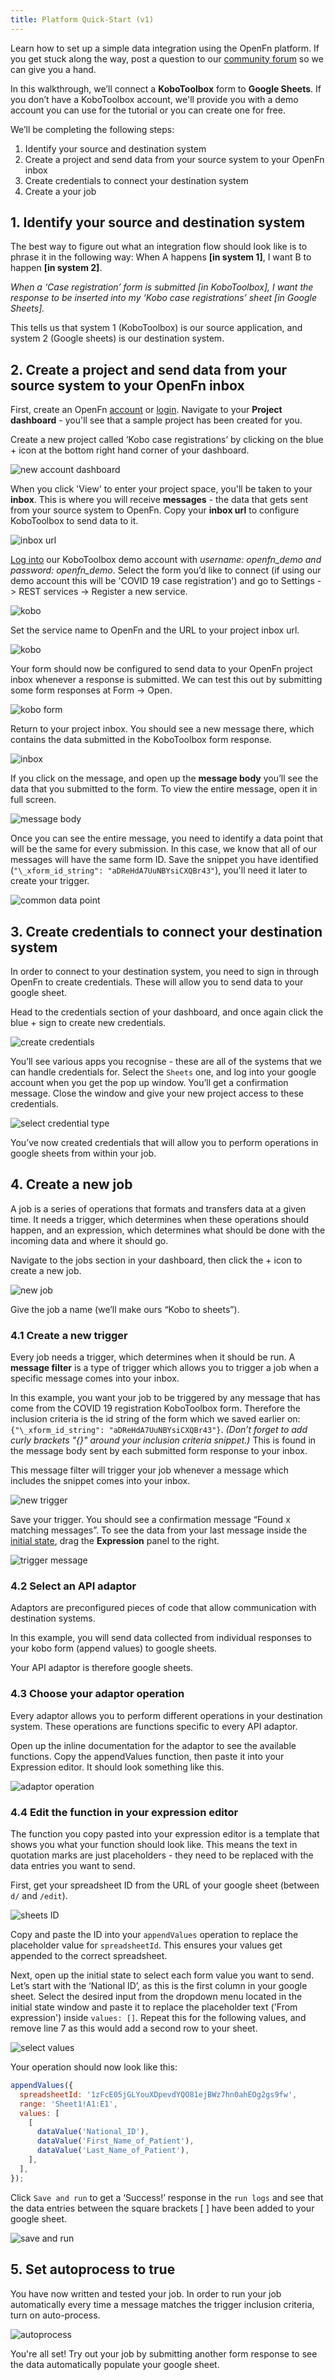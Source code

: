 ```yaml
---
title: Platform Quick-Start (v1)
---
```


Learn how to set up a simple data integration using the OpenFn platform. If you
get stuck along the way, post a question to our
[community forum](https://community.openfn.org/) so we can give you a hand.

In this walkthrough, we’ll connect a **KoboToolbox** form to **Google Sheets**.
If you don’t have a KoboToolbox account, we'll provide you with a demo account
you can use for the tutorial or you can create one for free.

We’ll be completing the following steps:

1. Identify your source and destination system
2. Create a project and send data from your source system to your OpenFn inbox
3. Create credentials to connect your destination system
4. Create a your job

## 1. Identify your source and destination system

The best way to figure out what an integration flow should look like is to
phrase it in the following way: When A happens **[in system 1]**, I want B to
happen **[in system 2]**.

_When a ‘Case registration’ form is submitted [in KoboToolbox], I want the
response to be inserted into my ‘Kobo case registrations’ sheet [in Google
Sheets]._

This tells us that system 1 (KoboToolbox) is our source application, and system
2 (Google sheets) is our destination system.

## 2. Create a project and send data from your source system to your OpenFn inbox

First, create an OpenFn [account](https://www.openfn.org/signup) or
[login](https://www.openfn.org/login). Navigate to your **Project dashboard** -
you'll see that a sample project has been created for you.

Create a new project called ‘Kobo case registrations’ by clicking on the blue +
icon at the bottom right hand corner of your dashboard.

![new account dashboard](/img/2.1_new_account_dashboard.png 'Create a new project')

When you click 'View' to enter your project space, you'll be taken to your
**inbox**. This is where you will receive **messages** - the data that gets sent
from your source system to OpenFn. Copy your **inbox url** to configure
KoboToolbox to send data to it.

![inbox url](/img/2.2_inbox_url.png 'Copy your inbox URL')

[Log into](https://kf.kobotoolbox.org/accounts/login/#/) our KoboToolbox demo
account with _username: openfn_demo and password: openfn_demo_. Select the form
you’d like to connect (if using our demo account this will be 'COVID 19 case
registration') and go to Settings -> REST services -> Register a new service.

![kobo](/img/2.3_kobo_rest.png 'Register a REST service with Kobo')

Set the service name to OpenFn and the URL to your project inbox url.

![kobo](/img/2.4_kobo_rest.png 'Set the REST service URL to your OpenFn inbox URL')

Your form should now be configured to send data to your OpenFn project inbox
whenever a response is submitted. We can test this out by submitting some form
responses at Form -> Open.

![kobo form](/img/2.5_open_kobo_form.png 'Open a kobo form')

Return to your project inbox. You should see a new message there, which contains
the data submitted in the KoboToolbox form response.

![inbox](/img/2.6_inbox.png 'View inbound messages in your inbox')

If you click on the message, and open up the **message body** you’ll see the
data that you submitted to the form. To view the entire message, open it in full
screen.

![message body](/img/2.7_message.png 'Open up a message body')

Once you can see the entire message, you need to identify a data point that will
be the same for every submission. In this case, we know that all of our messages
will have the same form ID. Save the snippet you have identified
(`"\_xform_id_string": "aDReHdA7UuNBYsiCXQBr43"`), you'll need it later to
create your trigger.

![common data point](/img/2.8_common_data_point.png 'Identify a common snippet for all your messages')

## 3. Create credentials to connect your destination system

In order to connect to your destination system, you need to sign in through
OpenFn to create credentials. These will allow you to send data to your google
sheet.

Head to the credentials section of your dashboard, and once again click the
blue + sign to create new credentials.

![create credentials](/img/3.1_create_credentials.png 'Create credentials to connect your external system')

You’ll see various apps you recognise - these are all of the systems that we can
handle credentials for. Select the `Sheets` one, and log into your google
account when you get the pop up window. You’ll get a confirmation message. Close
the window and give your new project access to these credentials.

![select credential type](/img/3.2_select_credential_type.png 'Select a credential type')

You’ve now created credentials that will allow you to perform operations in
google sheets from within your job.

## 4. Create a new job

A job is a series of operations that formats and transfers data at a given time.
It needs a trigger, which determines when these operations should happen, and an
expression, which determines what should be done with the incoming data and
where it should go.

Navigate to the jobs section in your dashboard, then click the + icon to create
a new job.

![new job](/img/4.1_new_job.png 'Create a new job')

Give the job a name (we’ll make ours “Kobo to sheets”).

### 4.1 Create a new trigger

Every job needs a trigger, which determines when it should be run. A **message
filter** is a type of trigger which allows you to trigger a job when a specific
message comes into your inbox.

In this example, you want your job to be triggered by any message that has come
from the COVID 19 registration KoboToolbox form. Therefore the inclusion
criteria is the id string of the form which we saved earlier on:
`{"\_xform_id_string": "aDReHdA7UuNBYsiCXQBr43"}`. _(Don’t forget to add curly
brackets "{}" around your inclusion criteria snippet.)_ This is found in the
message body sent by each submitted form response to your inbox.

This message filter will trigger your job whenever a message which includes the
snippet comes into your inbox.

![new trigger](/img/4.2_new_trigger.png 'Create a new trigger')

Save your trigger. You should see a confirmation message “Found x matching
messages”. To see the data from your last message inside the
[initial state](/documentation/legacy/jobs/state), drag the
**Expression** panel to the right.

![trigger message](/img/4.3_trigger_message.png 'View a matching trigger message in initial state')

### 4.2 Select an API adaptor

Adaptors are preconfigured pieces of code that allow communication with
destination systems.

In this example, you will send data collected from individual responses to your
kobo form (append values) to google sheets.

Your API adaptor is therefore google sheets.

### 4.3 Choose your adaptor operation

Every adaptor allows you to perform different operations in your destination
system. These operations are functions specific to every API adaptor.

Open up the inline documentation for the adaptor to see the available functions.
Copy the appendValues function, then paste it into your Expression editor. It
should look something like this.

![adaptor operation](/img/4.4_adaptor_operation.png 'Choose an adaptor operation')

### 4.4 Edit the function in your expression editor

The function you copy pasted into your expression editor is a template that
shows you what your function should look like. This means the text in quotation
marks are just placeholders - they need to be replaced with the data entries you
want to send.

First, get your spreadsheet ID from the URL of your google sheet (between `d/`
and `/edit`).

![sheets ID](/img/4.5_sheets_id.png 'Find a google sheets ID')

Copy and paste the ID into your `appendValues` operation to replace the
placeholder value for `spreadsheetId`. This ensures your values get appended to
the correct spreadsheet.

Next, open up the initial state to select each form value you want to send.
Let’s start with the ‘National ID’, as this is the first column in your google
sheet. Select the desired input from the dropdown menu located in the initial
state window and paste it to replace the placeholder text ('From expression')
inside `values: []`. Repeat this for the following values, and remove line 7 as
this would add a second row to your sheet.

![select values](/img/4.6_select_values.png 'Select values from initial state')

Your operation should now look like this:

```js
appendValues({
  spreadsheetId: '1zFcE05jGLYouXDpevdYQO81ejBWz7hn0ahEOg2gs9fw',
  range: 'Sheet1!A1:E1',
  values: [
    [
      dataValue('National_ID'),
      dataValue('First_Name_of_Patient'),
      dataValue('Last_Name_of_Patient'),
    ],
  ],
});
```

Click `Save and run` to get a ‘Success!’ response in the `run logs` and see that
the data entries between the square brackets [ ] have been added to your google
sheet.

![save and run](/img/4.7_save_and_run.png 'Save and run a job')

## 5. Set autoprocess to true

You have now written and tested your job. In order to run your job automatically
every time a message matches the trigger inclusion criteria, turn on
auto-process.

![autoprocess](/img/5.1_autoprocess.png "Enabling 'autoprocess' for a job")

You're all set! Try out your job by submitting another form response to see the
data automatically populate your google sheet.
